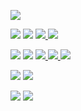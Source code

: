 



<a href="https://developer.mozilla.org/ru/docs/Learn/Getting_started_with_the_web/HTML_basics" ><img src="https://img.shields.io/badge/HTML5-E34F26?style=for-the-badge&logo=HTML5&logoColor=000"/></a>
 
<a href="https://developer.mozilla.org/ru/docs/Learn/Getting_started_with_the_web/CSS_basics" ><img src="https://img.shields.io/badge/CSS3-1572B6?style=for-the-badge&logo=CSS3&logoColor=000"/></a>
<a href="https://sass-lang.com/" > <img src="https://img.shields.io/badge/Sass-CC6699?style=for-the-badge&logo=Sass&logoColor=000"/></a>
<a href="https://github.com/css-modules/css-modules" > <img src="https://img.shields.io/badge/cssmodules-000000?style=for-the-badge&logo=cssmodules&logoColor=ffffff"/></a><a href="https://tailwindcss.com/" >  <img src="https://img.shields.io/badge/Tailwind CSS-06B6D4?style=for-the-badge&logo=Tailwind CSS&logoColor=008FC7"/></a>

<a href="https://learn.javascript.ru/" ><img src="https://img.shields.io/badge/JavaScript-F7DF1E?style=for-the-badge&logo=JavaScript&logoColor=000000"/></a>
<a href="https://www.typescriptlang.org/" > <img src="https://img.shields.io/badge/TypeScript-3178C6?style=for-the-badge&logo=TypeScript&logoColor=008FC7"/></a>
<a href="https://react.dev/" > <img src="https://img.shields.io/badge/React-2C3454?style=for-the-badge&logo=React&logoColor=61DAFB"/> </a>
<a href="https://redux.js.org/" ><img src="https://img.shields.io/badge/redux-764ABC?style=for-the-badge&logo=redux&logoColor=61DAFB"/> </a>
<a href="https://redux-saga.js.org/" > <img src="https://img.shields.io/badge/reduxsaga-888888?style=for-the-badge&logo=reduxsaga&logoColor=61DAFB"/> </a>
                  
<a href="https://lodash.com/" ><img src="https://img.shields.io/badge/lodash-000000?style=for-the-badge&logo=lodash&logoColor=3492FF"/></a> 
<a href="https://www.npmjs.com/package/dotenv" ><img src="https://img.shields.io/badge/dotenv-ECD53F?style=for-the-badge&logo=dotenv&logoColor=000000"/></a> 

<a href="https://git-scm.com/" ><img src="https://img.shields.io/badge/Git-F05032?style=for-the-badge&logo=Git&logoColor=000"/></a>
<a href="https://github.com/" > <img src="https://img.shields.io/badge/GitHub-white?style=for-the-badge&logo=GitHub&logoColor=181717"/></a>

 












